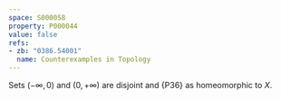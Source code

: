 ```yaml
---
space: S000058
property: P000044
value: false
refs:
- zb: "0386.54001"
  name: Counterexamples in Topology
---
```


Sets $(-\infty,0)$ and $(0,+\infty)$ are disjoint and {P36} as homeomorphic to $X$.
